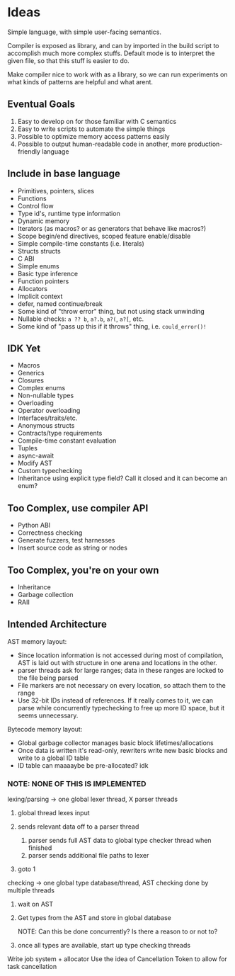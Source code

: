 # Ideas

Simple language, with simple user-facing semantics.

Compiler is exposed as library, and can by imported in the build script to
accomplish much more complex stuffs. Default mode is to interpret the given
file, so that this stuff is easier to do.

Make compiler nice to work with as a library, so we can run experiments on what
kinds of patterns are helpful and what arent.

## Eventual Goals
1.  Easy to develop on for those familiar with C semantics
2.  Easy to write scripts to automate the simple things
3.  Possible to optimize memory access patterns easily
4.  Possible to output human-readable code in another, more
    production-friendly language

## Include in base language
- Primitives, pointers, slices
- Functions
- Control flow
- Type id's, runtime type information
- Dynamic memory
- Iterators (as macros? or as generators that behave like macros?)
- Scope begin/end directives, scoped feature enable/disable
- Simple compile-time constants (i.e. literals)
- Structs structs
- C ABI
- Simple enums
- Basic type inference
- Function pointers
- Allocators
- Implicit context
- defer, named continue/break
- Some kind of "throw error" thing, but not using stack unwinding
- Nullable checks: `a ?? b`, `a?.b`, `a?(`, `a?[`, etc.
- Some kind of "pass up this if it throws" thing, i.e. `could_error()!`

## IDK Yet
- Macros
- Generics
- Closures
- Complex enums
- Non-nullable types
- Overloading
- Operator overloading
- Interfaces/traits/etc.
- Anonymous structs
- Contracts/type requirements
- Compile-time constant evaluation
- Tuples
- async-await
- Modify AST
- Custom typechecking
- Inheritance using explicit type field? Call it closed and it can become an enum?

## Too Complex, use compiler API
- Python ABI
- Correctness checking
- Generate fuzzers, test harnesses
- Insert source code as string or nodes

## Too Complex, you're on your own
- Inheritance
- Garbage collection
- RAII


## Intended Architecture

AST memory layout:
-   Since location information is not accessed during most of compilation,
    AST is laid out with structure in one arena and locations in the other.
-   parser threads ask for large ranges; data in these ranges are locked to the
    file being parsed
-   File markers are not necessary on every location, so attach them to the
    range
-   Use 32-bit IDs instead of references. If it really comes to it, we can parse
    while concurrently typechecking to free up more ID space, but it seems unnecessary.

Bytecode memory layout:
-   Global garbage collector manages basic block lifetimes/allocations
-   Once data is written it's read-only, rewriters write new basic blocks and
    write to a global ID table
-   ID table can maaaaybe be pre-allocated? idk

### NOTE: NONE OF THIS IS IMPLEMENTED

lexing/parsing -> one global lexer thread, X parser threads

1.  global thread lexes input
2.  sends relevant data off to a parser thread
    1. parser sends full AST data to global type checker thread when finished
    2. parser sends additional file paths to lexer

3.  goto 1


checking -> one global type database/thread, AST checking done by multiple threads

1.  wait on AST
2.  Get types from the AST and store in global database

    NOTE: Can this be done concurrently? Is there a reason to or not to?

3.  once all types are available, start up type checking threads


Write job system + allocator
Use the idea of Cancellation Token to allow for task cancellation

